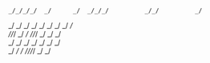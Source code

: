                                                               
    _/_/_/_/  _/      _/  _/_/_/          _/_/          _/    
   _/        _/      _/  _/    _/      _/    _/      _/  _/   
  _/_/_/    _/      _/  _/_/_/            _/        _/  _/    
 _/          _/  _/    _/              _/          _/  _/     
_/            _/      _/            _/_/_/_/  _/    _/        
                                                           
